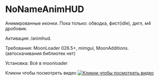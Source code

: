 # NoNameAnimHUD
Анимированные иконки. Пока только: обводка, фист(idle), дигл, м4 дробовик.

Активация: /animhud.

Требования: MoonLoader 026.5+, mimgui, MoonAdditions. (автоскачивания библиотек нет)

Установка: Всё в moonloader

Кликни чтобы посмотреть видео
[![Кликни чтобы посмотреть видео](https://i.yapx.ru/Nqj6k.png)](https://www.youtube.com/watch?v=raEmaihBWgM "NoNameAnimHud 0.1beta")
